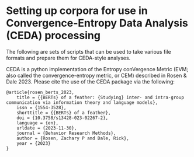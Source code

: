 # Setting up corpora for use in Convergence-Entropy Data Analysis (CEDA) processing

The following are sets of scripts that can be used to take various file formats and prepare them for CEDA-style analyses. 

CEDA is a python implementation of the Entropy conVergence Metric (EVM; also called the convergence-entropy metric, or CEM) described in Rosen & Dale 2023. Please cite the use of the CEDA package via the following:

```
@article{rosen_berts_2023,
	title = {{BERTs} of a feather: {Studying} inter- and intra-group communication via information theory and language models},
	issn = {1554-3528},
	shorttitle = {{BERTs} of a feather},
	doi = {10.3758/s13428-023-02267-2},
	language = {en},
	urldate = {2023-11-30},
	journal = {Behavior Research Methods},
	author = {Rosen, Zachary P and Dale, Rick},
	year = {2023}
}
```
